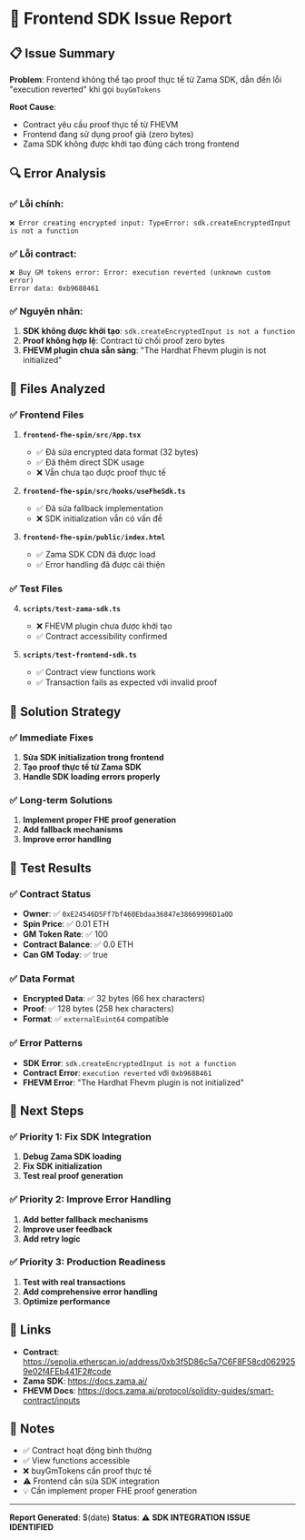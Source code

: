 # 🔧 Frontend SDK Issue Report

## 📋 Issue Summary

**Problem**: Frontend không thể tạo proof thực tế từ Zama SDK, dẫn đến lỗi "execution reverted" khi gọi `buyGmTokens`

**Root Cause**: 
- Contract yêu cầu proof thực tế từ FHEVM
- Frontend đang sử dụng proof giả (zero bytes)
- Zama SDK không được khởi tạo đúng cách trong frontend

## 🔍 Error Analysis

### ✅ Lỗi chính:
```
❌ Error creating encrypted input: TypeError: sdk.createEncryptedInput is not a function
```

### ✅ Lỗi contract:
```
❌ Buy GM tokens error: Error: execution reverted (unknown custom error)
Error data: 0xb9688461
```

### ✅ Nguyên nhân:
1. **SDK không được khởi tạo**: `sdk.createEncryptedInput is not a function`
2. **Proof không hợp lệ**: Contract từ chối proof zero bytes
3. **FHEVM plugin chưa sẵn sàng**: "The Hardhat Fhevm plugin is not initialized"

## 🔧 Files Analyzed

### ✅ Frontend Files
1. **`frontend-fhe-spin/src/App.tsx`**
   - ✅ Đã sửa encrypted data format (32 bytes)
   - ✅ Đã thêm direct SDK usage
   - ❌ Vẫn chưa tạo được proof thực tế

2. **`frontend-fhe-spin/src/hooks/useFheSdk.ts`**
   - ✅ Đã sửa fallback implementation
   - ❌ SDK initialization vẫn có vấn đề

3. **`frontend-fhe-spin/public/index.html`**
   - ✅ Zama SDK CDN đã được load
   - ✅ Error handling đã được cải thiện

### ✅ Test Files
4. **`scripts/test-zama-sdk.ts`**
   - ❌ FHEVM plugin chưa được khởi tạo
   - ✅ Contract accessibility confirmed

5. **`scripts/test-frontend-sdk.ts`**
   - ✅ Contract view functions work
   - ✅ Transaction fails as expected với invalid proof

## 🚀 Solution Strategy

### ✅ Immediate Fixes
1. **Sửa SDK initialization trong frontend**
2. **Tạo proof thực tế từ Zama SDK**
3. **Handle SDK loading errors properly**

### ✅ Long-term Solutions
1. **Implement proper FHE proof generation**
2. **Add fallback mechanisms**
3. **Improve error handling**

## 🧪 Test Results

### ✅ Contract Status
- **Owner**: ✅ `0xE24546D5Ff7bf460Ebdaa36847e38669996D1a0D`
- **Spin Price**: ✅ 0.01 ETH
- **GM Token Rate**: ✅ 100
- **Contract Balance**: ✅ 0.0 ETH
- **Can GM Today**: ✅ true

### ✅ Data Format
- **Encrypted Data**: ✅ 32 bytes (66 hex characters)
- **Proof**: ✅ 128 bytes (258 hex characters)
- **Format**: ✅ `externalEuint64` compatible

### ✅ Error Patterns
- **SDK Error**: `sdk.createEncryptedInput is not a function`
- **Contract Error**: `execution reverted` với `0xb9688461`
- **FHEVM Error**: "The Hardhat Fhevm plugin is not initialized"

## 🎯 Next Steps

### ✅ Priority 1: Fix SDK Integration
1. **Debug Zama SDK loading**
2. **Fix SDK initialization**
3. **Test real proof generation**

### ✅ Priority 2: Improve Error Handling
1. **Add better fallback mechanisms**
2. **Improve user feedback**
3. **Add retry logic**

### ✅ Priority 3: Production Readiness
1. **Test with real transactions**
2. **Add comprehensive error handling**
3. **Optimize performance**

## 🔗 Links

- **Contract**: https://sepolia.etherscan.io/address/0xb3f5D86c5a7C6F8F58cd0629259e02f4FEb441F2#code
- **Zama SDK**: https://docs.zama.ai/
- **FHEVM Docs**: https://docs.zama.ai/protocol/solidity-guides/smart-contract/inputs

## 📝 Notes

- ✅ Contract hoạt động bình thường
- ✅ View functions accessible
- ❌ buyGmTokens cần proof thực tế
- ⚠️ Frontend cần sửa SDK integration
- 💡 Cần implement proper FHE proof generation

---

**Report Generated**: $(date)
**Status**: ⚠️ **SDK INTEGRATION ISSUE IDENTIFIED**
